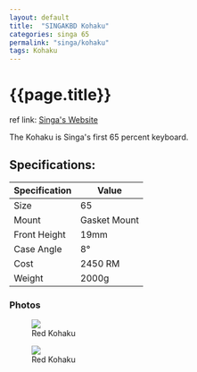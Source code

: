 ```yaml
---
layout: default
title:  "SINGAKBD Kohaku"
categories: singa 65
permalink: "singa/kohaku"
tags: Kohaku
---
```

# {{page.title}}

ref link: [Singa's Website](https://singakbd.com/products/kohaku)

The Kohaku is Singa's first 65 percent keyboard.

## Specifications:

| Specification | Value |
|---|---|
| Size | 65 |
| Mount | Gasket Mount |
| Front Height | 19mm |
| Case Angle | 8° |
| Cost | 2450 RM |
| Weight | 2000g |


### Photos

<figure>
  <img src="{{ 'assets/images/singakbd/kohaku/red-kohaku.png' | relative_url }}">
  <figcaption>Red Kohaku</figcaption>
</figure>

<figure>
  <img src="{{ 'assets/images/singakbd/kohaku/red-kohaku-bottom.png' | relative_url }}">
  <figcaption>Red Kohaku</figcaption>
</figure>
